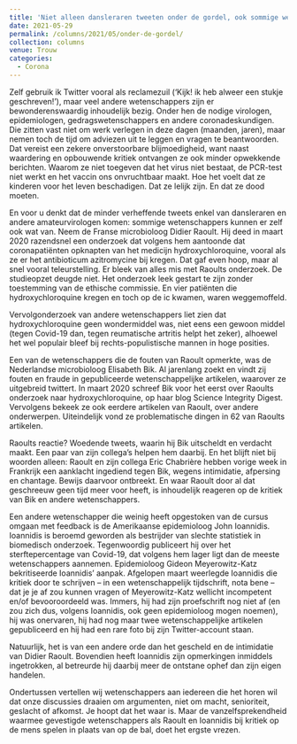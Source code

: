```yaml
---
title: 'Niet alleen dansleraren tweeten onder de gordel, ook sommige wetenschappers doen het'
date: 2021-05-29
permalink: /columns/2021/05/onder-de-gordel/
collection: columns
venue: Trouw
categories:
  - Corona
---
```


Zelf gebruik ik Twitter vooral als reclamezuil (‘Kijk! ik heb alweer een stukje geschreven!’), maar veel andere wetenschappers zijn er bewonderenswaardig inhoudelijk bezig. Onder hen de nodige virologen, epidemiologen, gedragswetenschappers en andere coronadeskundigen. Die zitten vast niet om werk verlegen in deze dagen (maanden, jaren), maar nemen toch de tijd om adviezen uit te leggen en vragen te beantwoorden. Dat vereist een zekere onverstoorbare blijmoedigheid, want naast waardering en opbouwende kritiek ontvangen ze ook minder opwekkende berichten. Waarom ze niet toegeven dat het virus niet bestaat, de PCR-test niet werkt en het vaccin ons onvruchtbaar maakt. Hoe het voelt dat ze kinderen voor het leven beschadigen. Dat ze lelijk zijn. En dat ze dood moeten.

En voor u denkt dat de minder verheffende tweets enkel van dansleraren en andere amateurvirologen komen: sommige wetenschappers kunnen er zelf ook wat van. Neem de Franse microbioloog Didier Raoult. Hij deed in maart 2020 razendsnel een onderzoek dat volgens hem aantoonde dat coronapatiënten opknapten van het medicijn hydroxychloroquine, vooral als ze er het antibioticum azitromycine bij kregen. Dat gaf even hoop, maar al snel vooral teleurstelling. Er bleek van alles mis met Raoults onderzoek. De studieopzet deugde niet. Het onderzoek leek gestart te zijn zonder toestemming van de ethische commissie. En vier patiënten die hydroxychloroquine kregen en toch op de ic kwamen, waren weggemoffeld.

Vervolgonderzoek van andere wetenschappers liet zien dat hydroxychloroquine geen wondermiddel was, niet eens een gewoon middel (tegen Covid-19 dan, tegen reumatische artritis helpt het zeker), alhoewel het wel populair bleef bij rechts-populistische mannen in hoge posities.

Een van de wetenschappers die de fouten van Raoult opmerkte, was de Nederlandse microbioloog Elisabeth Bik. Al jarenlang zoekt en vindt zij fouten en fraude in gepubliceerde wetenschappelijke artikelen, waarover ze uitgebreid twittert. In maart 2020 schreef Bik voor het eerst over Raoults onderzoek naar hydroxychloroquine, op haar blog Science Integrity Digest. Vervolgens bekeek ze ook eerdere artikelen van Raoult, over andere onderwerpen. Uiteindelijk vond ze problematische dingen in 62 van Raoults artikelen.

Raoults reactie? Woedende tweets, waarin hij Bik uitscheldt en verdacht maakt. Een paar van zijn collega’s helpen hem daarbij. En het blijft niet bij woorden alleen: Raoult en zijn collega Eric Chabrière hebben vorige week in Frankrijk een aanklacht ingediend tegen Bik, wegens intimidatie, afpersing en chantage. Bewijs daarvoor ontbreekt. En waar Raoult door al dat geschreeuw geen tijd meer voor heeft, is inhoudelijk reageren op de kritiek van Bik en andere wetenschappers.

Een andere wetenschapper die weinig heeft opgestoken van de cursus omgaan met feedback is de Amerikaanse epidemioloog John Ioannidis. Ioannidis is beroemd geworden als bestrijder van slechte statistiek in biomedisch onderzoek. Tegenwoordig publiceert hij over het sterftepercentage van Covid-19, dat volgens hem lager ligt dan de meeste wetenschappers aannemen. Epidemioloog Gideon Meyerowitz-Katz bekritiseerde Ioannidis’ aanpak. Afgelopen maart weerlegde Ioannidis die kritiek door te schrijven – in een wetenschappelijk tijdschrift, nota bene – dat je je af zou kunnen vragen of Meyerowitz-Katz wellicht incompetent en/of bevooroordeeld was. Immers, hij had zijn proefschrift nog niet af (en zou zich dus, volgens Ioannidis, ook geen epidemioloog mogen noemen), hij was onervaren, hij had nog maar twee wetenschappelijke artikelen gepubliceerd en hij had een rare foto bij zijn Twitter-account staan.

Natuurlijk, het is van een andere orde dan het gescheld en de intimidatie van Didier Raoult. Bovendien heeft Ioannidis zijn opmerkingen inmiddels ingetrokken, al betreurde hij daarbij meer de ontstane ophef dan zijn eigen handelen.

Ondertussen vertellen wij wetenschappers aan iedereen die het horen wil dat onze discussies draaien om argumenten, niet om macht, senioriteit, geslacht of afkomst. Je hoopt dat het waar is. Maar de vanzelfsprekendheid waarmee gevestigde wetenschappers als Raoult en Ioannidis bij kritiek op de mens spelen in plaats van op de bal, doet het ergste vrezen.
